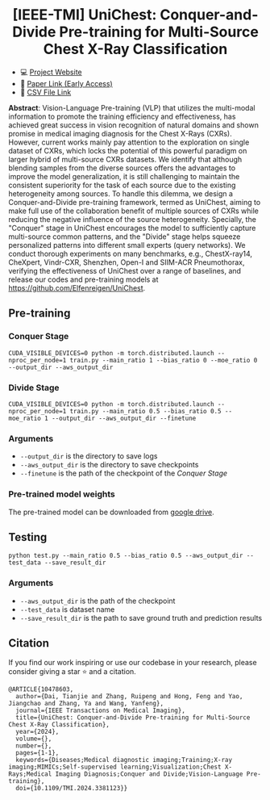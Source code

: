 <h1 align="center">[IEEE-TMI] UniChest: Conquer-and-Divide Pre-training for Multi-Source Chest X-Ray Classification</h1>


* 💻 [Project Website](https://tianjiedai.github.io/unichest/)
* 📖 [Paper Link (Early Access)](https://ieeexplore.ieee.org/abstract/document/10478603)
* 📁 [CSV File Link](https://drive.google.com/file/d/1LMiipnq-EouN2_wguSTfwCTBKREMKikP/view?usp=sharing)

**Abstract**: Vision-Language Pre-training (VLP) that utilizes the multi-modal information to promote the training efficiency and effectiveness, has achieved great success in vision recognition of natural domains and shown promise in medical imaging diagnosis for the Chest X-Rays (CXRs). However, current works mainly pay attention to the exploration on single dataset of CXRs, which locks the potential of this powerful paradigm on larger hybrid of multi-source CXRs datasets. We identify that although blending samples from the diverse sources offers the advantages to improve the model generalization, it is still challenging to maintain the consistent superiority for the task of each source due to the existing heterogeneity among sources. To handle this dilemma, we design a Conquer-and-Divide pre-training framework, termed as UniChest, aiming to make full use of the collaboration benefit of multiple sources of CXRs while reducing the negative influence of the source heterogeneity. Specially, the "Conquer" stage in UniChest encourages the model to sufficiently capture multi-source common patterns, and the "Divide" stage helps squeeze personalized patterns into different small experts (query networks). We conduct thorough experiments on many benchmarks, e.g., ChestX-ray14, CheXpert, Vindr-CXR, Shenzhen, Open-I and SIIM-ACR Pneumothorax, verifying the effectiveness of UniChest over a range of baselines, and release our codes and pre-training models at https://github.com/Elfenreigen/UniChest.


## Pre-training

### Conquer Stage
```
CUDA_VISIBLE_DEVICES=0 python -m torch.distributed.launch --nproc_per_node=1 train.py --main_ratio 1 --bias_ratio 0 --moe_ratio 0 --output_dir --aws_output_dir
```

### Divide Stage
```
CUDA_VISIBLE_DEVICES=0 python -m torch.distributed.launch --nproc_per_node=1 train.py --main_ratio 0.5 --bias_ratio 0.5 --moe_ratio 1 --output_dir --aws_output_dir --finetune
```

### Arguments

- `--output_dir` is the directory to save logs
- `--aws_output_dir` is the directory to save checkpoints
- `--finetune` is the path of the checkpoint of the _Conquer Stage_

### Pre-trained model weights
The pre-trained model can be downloaded from [google drive](https://drive.google.com/file/d/1V91ppG1M-IZcSFDyTBa4FNnMST9_vnkV/view?usp=sharing).

## Testing
```
python test.py --main_ratio 0.5 --bias_ratio 0.5 --aws_output_dir --test_data --save_result_dir
```

### Arguments

- `--aws_output_dir` is the path of the checkpoint
- `--test_data` is dataset name
- `--save_result_dir` is the path to save ground truth and prediction results

## Citation

If you find our work inspiring or use our codebase in your research, please consider giving a star ⭐ and a citation.
```
@ARTICLE{10478603,
  author={Dai, Tianjie and Zhang, Ruipeng and Hong, Feng and Yao, Jiangchao and Zhang, Ya and Wang, Yanfeng},
  journal={IEEE Transactions on Medical Imaging}, 
  title={UniChest: Conquer-and-Divide Pre-training for Multi-Source Chest X-Ray Classification}, 
  year={2024},
  volume={},
  number={},
  pages={1-1},
  keywords={Diseases;Medical diagnostic imaging;Training;X-ray imaging;MIMICs;Self-supervised learning;Visualization;Chest X-Rays;Medical Imaging Diagnosis;Conquer and Divide;Vision-Language Pre-training},
  doi={10.1109/TMI.2024.3381123}}
```

